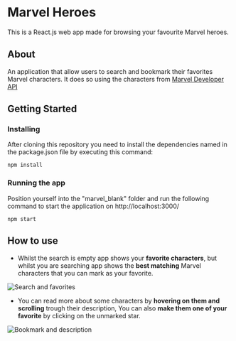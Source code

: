 # Marvel Heroes

This is a React.js web app made for browsing your favourite Marvel heroes. 

## About

An application that allow users to search and bookmark their favorites Marvel characters. It does so using the characters from [Marvel Developer API](https://developer.marvel.com/)


## Getting Started

### Installing

After cloning this repository you need to install the dependencies named in the package.json file by executing this command:

```
npm install
```

### Running the app

Position yourself into the "marvel_blank" folder and run the following command to start the application on http://localhost:3000/
```
npm start
```

## How to use
* Whilst the search is empty app shows your **favorite characters**, but whilst you are searching app shows the **best matching** Marvel characters that you can mark as your favorite.


![Search and favorites](https://i.ibb.co/VLXy1Xn/first.png)

* You can read more about some characters by **hovering on them and scrolling** trough their description, You can also **make them one of your favorite** by clicking on the unmarked star.


![Bookmark and description](https://i.ibb.co/7RtJzzK/second.png)

